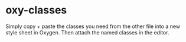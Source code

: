 # oxy-classes
Simply copy + paste the classes you need from the other file into a new style sheet in Oxygen. Then attach the named classes in the editor. 
